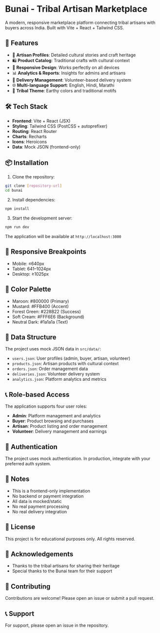 # Bunai - Tribal Artisan Marketplace

A modern, responsive marketplace platform connecting tribal artisans with buyers across India. Built with Vite + React + Tailwind CSS.

## 🚀 Features

- 🎨 **Artisan Profiles**: Detailed cultural stories and craft heritage
- 🛍️ **Product Catalog**: Traditional crafts with cultural context
- 📱 **Responsive Design**: Works perfectly on all devices
- 📊 **Analytics & Reports**: Insights for admins and artisans
- 🚚 **Delivery Management**: Volunteer-based delivery system
- 🌐 **Multi-language Support**: English, Hindi, Marathi
- 🎨 **Tribal Theme**: Earthy colors and traditional motifs

## 🛠️ Tech Stack

- **Frontend**: Vite + React (JSX)
- **Styling**: Tailwind CSS (PostCSS + autoprefixer)
- **Routing**: React Router
- **Charts**: Recharts
- **Icons**: Heroicons
- **Data**: Mock JSON (frontend-only)

## 📦 Installation

1. Clone the repository:
```bash
git clone [repository-url]
cd bunai
```

2. Install dependencies:
```bash
npm install
```

3. Start the development server:
```bash
npm run dev
```

The application will be available at `http://localhost:3000`

## 📱 Responsive Breakpoints

- Mobile: ≤640px
- Tablet: 641–1024px
- Desktop: ≥1025px

## 🎨 Color Palette

- Maroon: #800000 (Primary)
- Mustard: #FFB400 (Accent)
- Forest Green: #228B22 (Success)
- Soft Cream: #FFF6E6 (Background)
- Neutral Dark: #1a1a1a (Text)

## 📝 Data Structure

The project uses mock JSON data in `src/data/`:
- `users.json`: User profiles (admin, buyer, artisan, volunteer)
- `products.json`: Artisan products with cultural context
- `orders.json`: Order management data
- `deliveries.json`: Volunteer delivery system
- `analytics.json`: Platform analytics and metrics

## 📞 Role-based Access

The application supports four user roles:
- **Admin**: Platform management and analytics
- **Buyer**: Product browsing and purchases
- **Artisan**: Product listing and order management
- **Volunteer**: Delivery management and earnings

## 🔐 Authentication

The project uses mock authentication. In production, integrate with your preferred auth system.

## 📝 Notes

- This is a frontend-only implementation
- No backend or payment integration
- All data is mocked/static
- No real payment processing
- No real delivery integration

## 📄 License

This project is for educational purposes only. All rights reserved.

## 🙏 Acknowledgements

- Thanks to the tribal artisans for sharing their heritage
- Special thanks to the Bunai team for their support

## 🤝 Contributing

Contributions are welcome! Please open an issue or submit a pull request.

## 📞 Support

For support, please open an issue in the repository.

